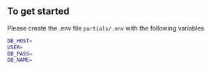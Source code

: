 ## To get started

Please create the .env file `partials/.env` with the following variables

```bash
DB_HOST=
USER=
DB_PASS=
DB_NAME=
```